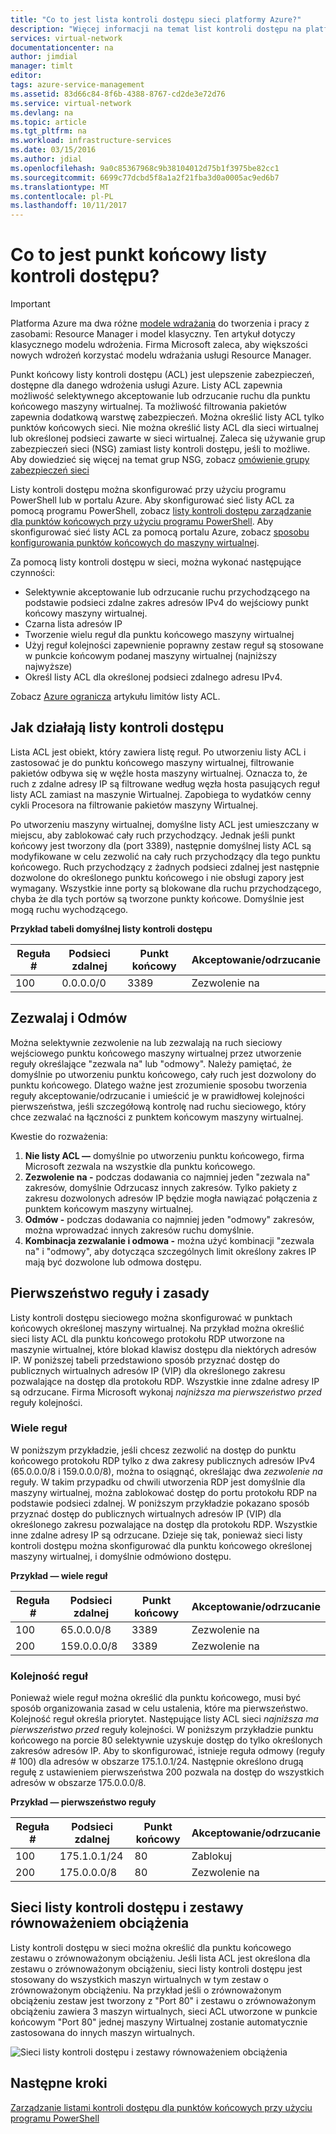 ```yaml
---
title: "Co to jest lista kontroli dostępu sieci platformy Azure?"
description: "Więcej informacji na temat list kontroli dostępu na platformie Azure"
services: virtual-network
documentationcenter: na
author: jimdial
manager: timlt
editor: 
tags: azure-service-management
ms.assetid: 83d66c84-8f6b-4388-8767-cd2de3e72d76
ms.service: virtual-network
ms.devlang: na
ms.topic: article
ms.tgt_pltfrm: na
ms.workload: infrastructure-services
ms.date: 03/15/2016
ms.author: jdial
ms.openlocfilehash: 9a0c85367968c9b38104012d75b1f3975be82cc1
ms.sourcegitcommit: 6699c77dcbd5f8a1a2f21fba3d0a0005ac9ed6b7
ms.translationtype: MT
ms.contentlocale: pl-PL
ms.lasthandoff: 10/11/2017
---
```

# <a name="what-is-an-endpoint-access-control-list"></a>Co to jest punkt końcowy listy kontroli dostępu?

> [!IMPORTANT]
> Platforma Azure ma dwa różne [modele wdrażania](../azure-resource-manager/resource-manager-deployment-model.md?toc=%2fazure%2fvirtual-network%2ftoc.json) do tworzenia i pracy z zasobami: Resource Manager i model klasyczny. Ten artykuł dotyczy klasycznego modelu wdrożenia. Firma Microsoft zaleca, aby większości nowych wdrożeń korzystać modelu wdrażania usługi Resource Manager. 

Punkt końcowy listy kontroli dostępu (ACL) jest ulepszenie zabezpieczeń, dostępne dla danego wdrożenia usługi Azure. Listy ACL zapewnia możliwość selektywnego akceptowanie lub odrzucanie ruchu dla punktu końcowego maszyny wirtualnej. Ta możliwość filtrowania pakietów zapewnia dodatkową warstwę zabezpieczeń. Można określić listy ACL tylko punktów końcowych sieci. Nie można określić listy ACL dla sieci wirtualnej lub określonej podsieci zawarte w sieci wirtualnej. Zaleca się używanie grup zabezpieczeń sieci (NSG) zamiast listy kontroli dostępu, jeśli to możliwe. Aby dowiedzieć się więcej na temat grup NSG, zobacz [omówienie grupy zabezpieczeń sieci](virtual-networks-nsg.md)

Listy kontroli dostępu można skonfigurować przy użyciu programu PowerShell lub w portalu Azure. Aby skonfigurować sieć listy ACL za pomocą programu PowerShell, zobacz [listy kontroli dostępu zarządzanie dla punktów końcowych przy użyciu programu PowerShell](virtual-networks-acl-powershell.md). Aby skonfigurować sieć listy ACL za pomocą portalu Azure, zobacz [sposobu konfigurowania punktów końcowych do maszyny wirtualnej](../virtual-machines/windows/classic/setup-endpoints.md?toc=%2fazure%2fvirtual-machines%2fwindows%2fclassic%2ftoc.json).

Za pomocą listy kontroli dostępu w sieci, można wykonać następujące czynności:

* Selektywnie akceptowanie lub odrzucanie ruchu przychodzącego na podstawie podsieci zdalne zakres adresów IPv4 do wejściowy punkt końcowy maszyny wirtualnej.
* Czarna lista adresów IP
* Tworzenie wielu reguł dla punktu końcowego maszyny wirtualnej
* Użyj reguł kolejności zapewnienie poprawny zestaw reguł są stosowane w punkcie końcowym podanej maszyny wirtualnej (najniższy najwyższe)
* Określ listy ACL dla określonej podsieci zdalnego adresu IPv4.

Zobacz [Azure ogranicza](../azure-subscription-service-limits.md?toc=%2fazure%2fvirtual-network%2ftoc.json#networking-limits) artykułu limitów listy ACL.

## <a name="how-acls-work"></a>Jak działają listy kontroli dostępu
Lista ACL jest obiekt, który zawiera listę reguł. Po utworzeniu listy ACL i zastosować je do punktu końcowego maszyny wirtualnej, filtrowanie pakietów odbywa się w węźle hosta maszyny wirtualnej. Oznacza to, że ruch z zdalne adresy IP są filtrowane według węzła hosta pasujących reguł listy ACL zamiast na maszynie Wirtualnej. Zapobiega to wydatków cenny cykli Procesora na filtrowanie pakietów maszyny Wirtualnej.

Po utworzeniu maszyny wirtualnej, domyślne listy ACL jest umieszczany w miejscu, aby zablokować cały ruch przychodzący. Jednak jeśli punkt końcowy jest tworzony dla (port 3389), następnie domyślnej listy ACL są modyfikowane w celu zezwolić na cały ruch przychodzący dla tego punktu końcowego. Ruch przychodzący z żadnych podsieci zdalnej jest następnie dozwolone do określonego punktu końcowego i nie obsługi zapory jest wymagany. Wszystkie inne porty są blokowane dla ruchu przychodzącego, chyba że dla tych portów są tworzone punkty końcowe. Domyślnie jest mogą ruchu wychodzącego.

**Przykład tabeli domyślnej listy kontroli dostępu**

| **Reguła #** | **Podsieci zdalnej** | **Punkt końcowy** | **Akceptowanie/odrzucanie** |
| --- | --- | --- | --- |
| 100 |0.0.0.0/0 |3389 |Zezwolenie na |

## <a name="permit-and-deny"></a>Zezwalaj i Odmów
Można selektywnie zezwolenie na lub zezwalają na ruch sieciowy wejściowego punktu końcowego maszyny wirtualnej przez utworzenie reguły określające "zezwala na" lub "odmowy". Należy pamiętać, że domyślnie po utworzeniu punktu końcowego, cały ruch jest dozwolony do punktu końcowego. Dlatego ważne jest zrozumienie sposobu tworzenia reguły akceptowanie/odrzucanie i umieścić je w prawidłowej kolejności pierwszeństwa, jeśli szczegółową kontrolę nad ruchu sieciowego, który chce zezwalać na łączności z punktem końcowym maszyny wirtualnej.

Kwestie do rozważenia:

1. **Nie listy ACL —** domyślnie po utworzeniu punktu końcowego, firma Microsoft zezwala na wszystkie dla punktu końcowego.
2. **Zezwolenie na -** podczas dodawania co najmniej jeden "zezwala na" zakresów, domyślnie Odrzucasz innych zakresów. Tylko pakiety z zakresu dozwolonych adresów IP będzie mogła nawiązać połączenia z punktem końcowym maszyny wirtualnej.
3. **Odmów -** podczas dodawania co najmniej jeden "odmowy" zakresów, można wprowadzać innych zakresów ruchu domyślnie.
4. **Kombinacja zezwalanie i odmowa -** można użyć kombinacji "zezwala na" i "odmowy", aby dotycząca szczególnych limit określony zakres IP mają być dozwolone lub odmowa dostępu.

## <a name="rules-and-rule-precedence"></a>Pierwszeństwo reguły i zasady
Listy kontroli dostępu sieciowego można skonfigurować w punktach końcowych określonej maszyny wirtualnej. Na przykład można określić sieci listy ACL dla punktu końcowego protokołu RDP utworzone na maszynie wirtualnej, które blokad klawisz dostępu dla niektórych adresów IP. W poniższej tabeli przedstawiono sposób przyznać dostęp do publicznych wirtualnych adresów IP (VIP) dla określonego zakresu pozwalające na dostęp dla protokołu RDP. Wszystkie inne zdalne adresy IP są odrzucane. Firma Microsoft wykonaj *najniższa ma pierwszeństwo przed* reguły kolejności.

### <a name="multiple-rules"></a>Wiele reguł
W poniższym przykładzie, jeśli chcesz zezwolić na dostęp do punktu końcowego protokołu RDP tylko z dwa zakresy publicznych adresów IPv4 (65.0.0.0/8 i 159.0.0.0/8), można to osiągnąć, określając dwa *zezwolenie na* reguły. W takim przypadku od chwili utworzenia RDP jest domyślnie dla maszyny wirtualnej, można zablokować dostęp do portu protokołu RDP na podstawie podsieci zdalnej. W poniższym przykładzie pokazano sposób przyznać dostęp do publicznych wirtualnych adresów IP (VIP) dla określonego zakresu pozwalające na dostęp dla protokołu RDP. Wszystkie inne zdalne adresy IP są odrzucane. Dzieje się tak, ponieważ sieci listy kontroli dostępu można skonfigurować dla punktu końcowego określonej maszyny wirtualnej, i domyślnie odmówiono dostępu.

**Przykład — wiele reguł**

| **Reguła #** | **Podsieci zdalnej** | **Punkt końcowy** | **Akceptowanie/odrzucanie** |
| --- | --- | --- | --- |
| 100 |65.0.0.0/8 |3389 |Zezwolenie na |
| 200 |159.0.0.0/8 |3389 |Zezwolenie na |

### <a name="rule-order"></a>Kolejność reguł
Ponieważ wiele reguł można określić dla punktu końcowego, musi być sposób organizowania zasad w celu ustalenia, które ma pierwszeństwo. Kolejność reguł określa priorytet. Następujące listy ACL sieci *najniższa ma pierwszeństwo przed* reguły kolejności. W poniższym przykładzie punktu końcowego na porcie 80 selektywnie uzyskuje dostęp do tylko określonych zakresów adresów IP. Aby to skonfigurować, istnieje reguła odmowy (reguły \# 100) dla adresów w obszarze 175.1.0.1/24. Następnie określono drugą regułę z ustawieniem pierwszeństwa 200 pozwala na dostęp do wszystkich adresów w obszarze 175.0.0.0/8.

**Przykład — pierwszeństwo reguły**

| **Reguła #** | **Podsieci zdalnej** | **Punkt końcowy** | **Akceptowanie/odrzucanie** |
| --- | --- | --- | --- |
| 100 |175.1.0.1/24 |80 |Zablokuj |
| 200 |175.0.0.0/8 |80 |Zezwolenie na |

## <a name="network-acls-and-load-balanced-sets"></a>Sieci listy kontroli dostępu i zestawy równoważeniem obciążenia
Listy kontroli dostępu w sieci można określić dla punktu końcowego zestawu o zrównoważonym obciążeniu. Jeśli lista ACL jest określona dla zestawu o zrównoważonym obciążeniu, sieci listy kontroli dostępu jest stosowany do wszystkich maszyn wirtualnych w tym zestaw o zrównoważonym obciążeniu. Na przykład jeśli o zrównoważonym obciążeniu zestaw jest tworzony z "Port 80" i zestawu o zrównoważonym obciążeniu zawiera 3 maszyn wirtualnych, sieci ACL utworzone w punkcie końcowym "Port 80" jednej maszyny Wirtualnej zostanie automatycznie zastosowana do innych maszyn wirtualnych.

![Sieci listy kontroli dostępu i zestawy równoważeniem obciążenia](./media/virtual-networks-acl/IC674733.png)

## <a name="next-steps"></a>Następne kroki
[Zarządzanie listami kontroli dostępu dla punktów końcowych przy użyciu programu PowerShell](virtual-networks-acl-powershell.md)

